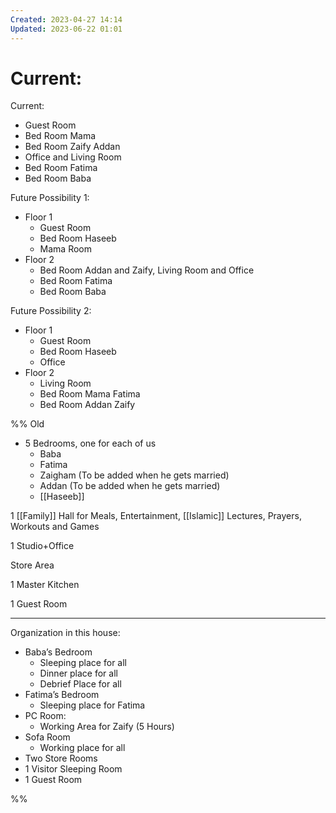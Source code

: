 ```yaml
---
Created: 2023-04-27 14:14
Updated: 2023-06-22 01:01
---
```


# Current:
Current:
- Guest Room 
- Bed Room Mama
- Bed Room Zaify Addan
- Office and Living Room
- Bed Room Fatima
- Bed Room Baba

Future Possibility 1:
- Floor 1
	- Guest Room
	- Bed Room Haseeb
	- Mama Room
- Floor 2
	- Bed Room Addan and Zaify, Living Room and Office
	- Bed Room Fatima
	- Bed Room Baba

Future Possibility 2:
- Floor 1
	- Guest Room
	- Bed Room Haseeb
	- Office
- Floor 2
	- Living Room
	- Bed Room Mama Fatima
	- Bed Room Addan Zaify

%% Old
- 5 Bedrooms, one for each of us
    - Baba
    - Fatima
    - Zaigham (To be added when he gets married)
    - Addan (To be added when he gets married)
    - [[Haseeb]]

1 [[Family]] Hall for Meals, Entertainment, [[Islamic]] Lectures, Prayers, Workouts and Games

1 Studio+Office

Store Area

1 Master Kitchen

1 Guest Room

---

Organization in this house:

- Baba’s Bedroom
    - Sleeping place for all
    - Dinner place for all
    - Debrief Place for all
- Fatima’s Bedroom
    - Sleeping place for Fatima
- PC Room:
    - Working Area for Zaify (5 Hours)
- Sofa Room
    - Working place for all
- Two Store Rooms
- 1 Visitor Sleeping Room
- 1 Guest Room

 %%